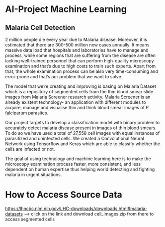 # AI-Project Machine Learning

## Malaria Cell Detection

2 million people die every year due to Malaria disease. Moreover, it is estimated that there are 300-500 million new cases annually. It means massive data load that hospitals and laboratories have to manage and process, while some regions that are suffering from the disease are often lacking well-trained personnel that can perform high-quality microscopy examination and that’s due to high costs to train such experts. Apart from that, the whole examination process can be also very time-consuming and error-prone and that’s our problem that we want to solve.

The model that we’re creating and improving is basing on Malaria Dataset which is a repository of segmented cells from the thin blood smear slide images from Malaria Screener research activity. Malaria Screener is an already existent technology- an application with different modules to acquire, manage and visualise thin and think blood smear images of P. falciparum parasites.

Our project targets to develop a classification model with binary problem to accurately detect malaria disease present in images of thin blood smears. To do so we have used a total of 27,558 cell images with equal instances of parasitized and uninfected cells. We created a Convolutional Neural Network using Tensorflow and Keras which are able to classify whether the cells are infected or not.

The goal of using technology and machine learning here is to make the microscopy examination process faster, more consistent, and less dependent on human expertise thus helping world detecting and fighting malaria in urgent situations.

# How to Access Source Data
https://lhncbc.nlm.nih.gov/LHC-downloads/downloads.html#malaria-datasets --> click on the link and download cell_images.zip from there to access segmented cells
